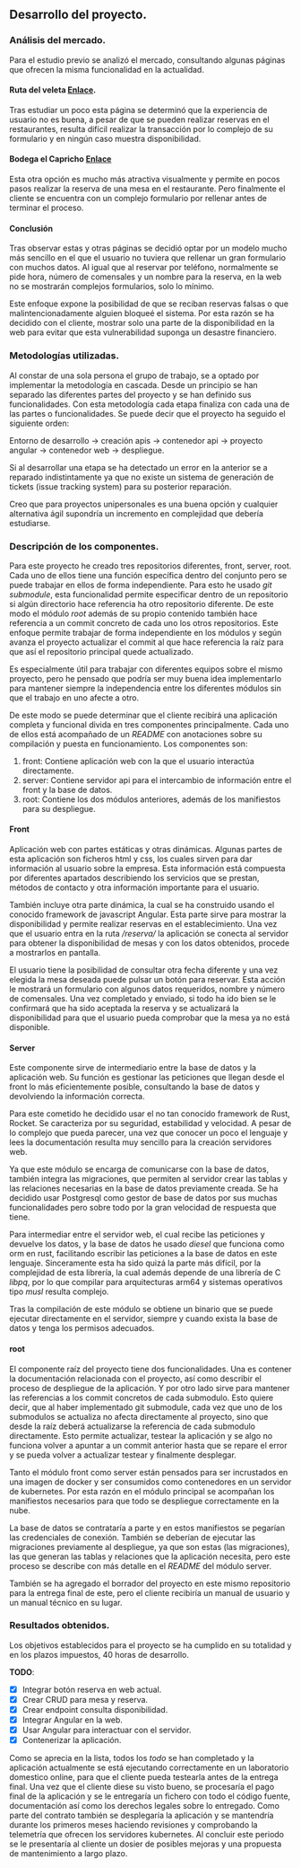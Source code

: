 ## Desarrollo del proyecto.

### Análisis del mercado.

Para el estudio previo se analizó el mercado, consultando algunas páginas que ofrecen la misma funcionalidad en la actualidad.

#### Ruta del veleta [Enlace](http://www.rutadelveleta.com/reservas/).

Tras estudiar un poco esta página se determinó que la experiencia de usuario no es buena, a pesar de que se pueden realizar reservas en el restaurantes, resulta difícil realizar la transacción por lo complejo de su formulario y en ningún caso muestra disponibilidad.

#### Bodega el Capricho [Enlace](https://bodegaelcapricho.com/es/reservar/)

Esta otra opción es mucho más atractiva visualmente y permite en pocos pasos realizar la reserva de una mesa en el restaurante. Pero finalmente el cliente se encuentra con un complejo formulario por rellenar antes de terminar el proceso.

#### Conclusión

Tras observar estas y otras páginas se decidió optar por un modelo mucho más sencillo en el que el usuario no tuviera que rellenar un gran formulario con muchos datos. Al igual que al reservar por teléfono, normalmente se pide hora, número de comensales y un nombre para la reserva, en la web no se mostrarán complejos formularios, solo lo mínimo.

Este enfoque expone la posibilidad de que se reciban reservas falsas o que malintencionadamente alguien bloqueé el sistema. Por esta razón se ha decidido con el cliente, mostrar solo una parte de la disponibilidad en la web para evitar que esta vulnerabilidad suponga un desastre financiero.

### Metodologías utilizadas.

Al constar de una sola persona el grupo de trabajo, se a optado por implementar la metodología en cascada. Desde un principio se han separado las diferentes partes del proyecto y se han definido sus funcionalidades. Con esta metodología cada etapa finaliza con cada una de las partes o funcionalidades. Se puede decir que el proyecto ha seguido el siguiente orden:

Entorno de desarrollo -> creación apis -> contenedor api -> proyecto angular -> contenedor web -> despliegue.

Si al desarrollar una etapa se ha detectado un error en la anterior se a reparado indistintamente ya que no existe un sistema de generación de tickets (issue tracking system) para su posterior reparación.

Creo que para proyectos unipersonales es una buena opción y cualquier alternativa ágil supondría un incremento en complejidad que debería estudiarse.

### Descripción de los componentes.

Para este proyecto he creado tres repositorios diferentes, front, server, root. Cada uno de ellos tiene una función específica dentro del conjunto pero se puede trabajar en ellos de forma independiente. Para esto he usado _git submodule_, esta funcionalidad permite especificar dentro de un repositorio si algún directorio hace referencia ha otro repositorio diferente. De este modo el módulo _root_ además de su propio contenido también hace referencia a un commit concreto de cada uno los otros repositorios. Este enfoque permite trabajar de forma independiente en los módulos y según avanza el proyecto actualizar el commit al que hace referencia la raíz para que así el repositorio principal quede actualizado.

Es especialmente útil para  trabajar con diferentes equipos sobre el mismo proyecto, pero he pensado que podría ser muy buena idea implementarlo para mantener siempre la independencia entre los diferentes módulos sin que el trabajo en uno afecte a otro.

De este modo se puede determinar que el cliente recibirá una aplicación completa y funcional divida en tres componentes principalmente. Cada uno de ellos está acompañado de un _README_ con anotaciones sobre su compilación y puesta en funcionamiento. Los componentes son:
1. front: Contiene aplicación web con la que el usuario interactúa directamente.
2. server: Contiene servidor api para el intercambio de información entre el front y la base de datos.
3. root: Contiene los dos módulos anteriores, además de los manifiestos para su despliegue.

#### Front

Aplicación web con partes estáticas y otras dinámicas. Algunas partes de esta aplicación son ficheros html y css, los cuales sirven para dar información al usuario sobre la empresa. Esta información está compuesta por diferentes apartados describiendo los servicios que se prestan, métodos de contacto y otra información importante para el usuario.

También incluye otra parte dinámica, la cual se ha construido usando el conocido framework de javascript Angular. Esta parte sirve para mostrar la disponibilidad y permite realizar reservas en el establecimiento. Una vez que el usuario entra en la ruta _/reserva/_ la aplicación se conecta al servidor para obtener la disponibilidad de mesas y con los datos obtenidos, procede a mostrarlos en pantalla.

El usuario tiene la posibilidad de consultar otra fecha diferente y una vez elegida la mesa deseada puede pulsar un botón para reservar. Esta acción le mostrará un formulario con algunos datos requeridos, nombre y número de comensales. Una vez completado y enviado, si todo ha ido bien se le confirmará que ha sido aceptada la reserva y se actualizará la disponibilidad para que el usuario pueda comprobar que la mesa ya no está disponible.

#### Server

Este componente sirve de intermediario entre la base de datos y la aplicación web. Su función es gestionar las peticiones que llegan desde el front lo más eficientemente posible, consultando la base de datos y devolviendo la información correcta.

Para este cometido he decidido usar el no tan conocido framework de Rust, Rocket. Se caracteriza por su seguridad, estabilidad y velocidad. A pesar de lo complejo que pueda parecer, una vez que conocer un poco el lenguaje y lees la documentación resulta muy sencillo para la creación servidores web.

Ya que este módulo se encarga de comunicarse con la base de datos, también integra las migraciones, que permiten al servidor crear las tablas y las relaciones necesarias en la base de datos previamente creada. Se ha decidido usar Postgresql como gestor de base de datos por sus muchas funcionalidades pero sobre todo por la gran velocidad de respuesta que tiene.

Para intermediar entre el servidor web, el cual recibe las peticiones y devuelve los datos, y la base de datos he usado _diesel_ que funciona como orm en rust, facilitando escribir las peticiones a la base de datos en este lenguaje. Sinceramente esta ha sido quizá la parte más difícil, por la complejidad de esta librería, la cual además depende de una librería de C _libpq_, por lo que compilar para arquitecturas arm64 y sistemas operativos tipo _musl_ resulta complejo.

Tras la compilación de este módulo se obtiene un binario que se puede ejecutar directamente en el servidor, siempre y cuando exista la base de datos y tenga los permisos adecuados. 

#### root

El componente raíz del proyecto tiene dos funcionalidades. Una es contener la documentación relacionada con el proyecto, así como describir el proceso de despliegue de la aplicación. Y por otro lado sirve para mantener las referencias a los commit concretos de cada submodulo. Esto quiere decir, que al haber implementado git submodule, cada vez que uno de los submodulos se actualiza no afecta directamente al proyecto, sino que desde la raíz deberá actualizarse la referencia de cada submodulo directamente. Esto permite actualizar, testear la aplicación y se algo no funciona volver a apuntar a un commit anterior hasta que se repare el error y se pueda volver a actualizar testear y finalmente desplegar.

Tanto el módulo front como server están pensados para ser incrustados en una imagen de docker y ser consumidos como contenedores en un servidor de kubernetes. Por esta razón en el módulo principal se acompañan los manifiestos necesarios para que todo se despliegue correctamente en la nube.

La base de datos se contrataría a parte y en estos manifiestos se pegarían las credenciales de conexión. También se deberían de ejecutar las migraciones previamente al despliegue, ya que son estas (las migraciones), las que generan las tablas y relaciones que la aplicación necesita, pero este proceso se describe con más detalle en el _README_ del módulo server.

También se ha agregado el borrador del proyecto en este mismo repositorio para la entrega final de este, pero el cliente recibiría un manual de usuario y un manual técnico en su lugar.

### Resultados obtenidos.

Los objetivos establecidos para el proyecto se ha cumplido en su totalidad y en los plazos impuestos, 40 horas de desarrollo.

**TODO**:
- [x] Integrar botón reserva en web actual.
- [x] Crear CRUD para mesa y reserva.
- [x] Crear endpoint consulta disponibilidad.
- [x] Integrar Angular en la web.
- [x] Usar Angular para interactuar con el servidor.
- [x] Contenerizar la aplicación.

Como se aprecia en la lista, todos los _todo_ se han completado y la aplicación actualmente se está ejecutando correctamente en un laboratorio domestico online, para que el cliente pueda testearla antes de la entrega final. Una vez que el cliente diese su visto bueno, se procesaría el pago final de la aplicación y se le entregaría un fichero con todo el código fuente, documentación así como los derechos legales sobre lo entregado. Como parte del contrato también se desplegaría la aplicación y se mantendría durante los primeros meses haciendo revisiones y comprobando la telemetría que ofrecen los servidores kubernetes. Al concluir este periodo se le presentaría al cliente un dosier de posibles mejoras y una propuesta de mantenimiento a largo plazo.
